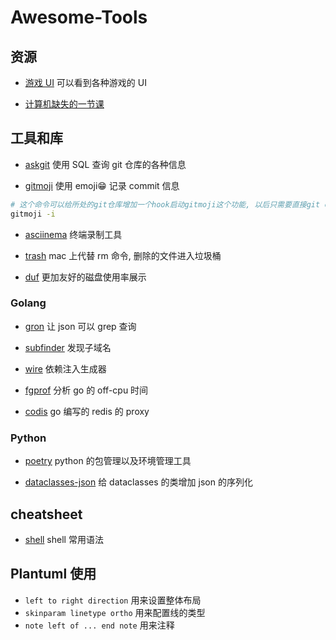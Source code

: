 # Awesome-Tools

## 资源

- [游戏 UI](https://www.gameuidatabase.com/index.php) 可以看到各种游戏的 UI

- [计算机缺失的一节课](https://missing-semester-cn.github.io/)

## 工具和库

- [askgit](https://github.com/augmentable-dev/askgit) 使用 SQL 查询 git 仓库的各种信息

- [gitmoji](https://github.com/carloscuesta/gitmoji) 使用 emoji😁 记录 commit 信息

```sh
# 这个命令可以给所处的git仓库增加一个hook启动gitmoji这个功能, 以后只需要直接git commit就可以
gitmoji -i
```

- [asciinema](https://asciinema.org/) 终端录制工具

- [trash](https://github.com/ali-rantakari/trash) mac 上代替 rm 命令, 删除的文件进入垃圾桶

- [duf](https://github.com/muesli/duf) 更加友好的磁盘使用率展示

### Golang

- [gron](https://github.com/tomnomnom/gron) 让 json 可以 grep 查询

- [subfinder](https://github.com/projectdiscovery/subfinder) 发现子域名

- [wire](https://github.com/google/wire) 依赖注入生成器

- [fgprof](https://github.com/felixge/fgprof) 分析 go 的 off-cpu 时间

- [codis](https://github.com/CodisLabs/codis) go 编写的 redis 的 proxy

### Python

- [poetry](https://github.com/python-poetry/poetry) python 的包管理以及环境管理工具

- [dataclasses-json](https://github.com/lidatong/dataclasses-json) 给 dataclasses 的类增加 json 的序列化

## cheatsheet

- [shell](https://devhints.io/bash) shell 常用语法

## Plantuml 使用

- `left to right direction` 用来设置整体布局
- `skinparam linetype ortho` 用来配置线的类型
- `note left of ... end note` 用来注释
